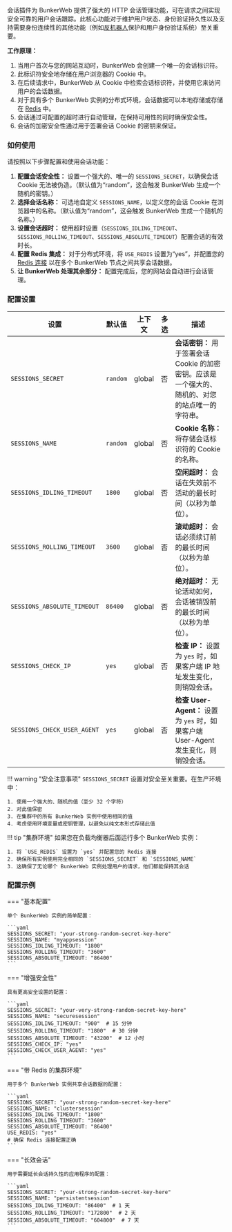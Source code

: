 会话插件为 BunkerWeb 提供了强大的 HTTP 会话管理功能，可在请求之间实现安全可靠的用户会话跟踪。此核心功能对于维护用户状态、身份验证持久性以及支持需要身份连续性的其他功能（例如[反机器人](#antibot)保护和用户身份验证系统）至关重要。

**工作原理：**

1.  当用户首次与您的网站互动时，BunkerWeb 会创建一个唯一的会话标识符。
2.  此标识符安全地存储在用户浏览器的 Cookie 中。
3.  在后续请求中，BunkerWeb 从 Cookie 中检索会话标识符，并使用它来访问用户的会话数据。
4.  对于具有多个 BunkerWeb 实例的分布式环境，会话数据可以本地存储或存储在 [Redis](#redis) 中。
5.  会话通过可配置的超时进行自动管理，在保持可用性的同时确保安全性。
6.  会话的加密安全性通过用于签署会话 Cookie 的密钥来保证。

### 如何使用

请按照以下步骤配置和使用会话功能：

1.  **配置会话安全性：** 设置一个强大的、唯一的 `SESSIONS_SECRET`，以确保会话 Cookie 无法被伪造。（默认值为“random”，这会触发 BunkerWeb 生成一个随机的密钥。）
2.  **选择会话名称：** 可选地自定义 `SESSIONS_NAME`，以定义您的会话 Cookie 在浏览器中的名称。（默认值为“random”，这会触发 BunkerWeb 生成一个随机的名称。）
3.  **设置会话超时：** 使用超时设置（`SESSIONS_IDLING_TIMEOUT`、`SESSIONS_ROLLING_TIMEOUT`、`SESSIONS_ABSOLUTE_TIMEOUT`）配置会话的有效时长。
4.  **配置 Redis 集成：** 对于分布式环境，将 `USE_REDIS` 设置为“yes”，并配置您的 [Redis 连接](#redis) 以在多个 BunkerWeb 节点之间共享会话数据。
5.  **让 BunkerWeb 处理其余部分：** 配置完成后，您的网站会自动进行会话管理。

### 配置设置

| 设置                        | 默认值   | 上下文 | 多选 | 描述                                                                                              |
| --------------------------- | -------- | ------ | ---- | ------------------------------------------------------------------------------------------------- |
| `SESSIONS_SECRET`           | `random` | global | 否   | **会话密钥：** 用于签署会话 Cookie 的加密密钥。应该是一个强大的、随机的、对您的站点唯一的字符串。 |
| `SESSIONS_NAME`             | `random` | global | 否   | **Cookie 名称：** 将存储会话标识符的 Cookie 的名称。                                              |
| `SESSIONS_IDLING_TIMEOUT`   | `1800`   | global | 否   | **空闲超时：** 会话在失效前不活动的最长时间（以秒为单位）。                                       |
| `SESSIONS_ROLLING_TIMEOUT`  | `3600`   | global | 否   | **滚动超时：** 会话必须续订前的最长时间（以秒为单位）。                                           |
| `SESSIONS_ABSOLUTE_TIMEOUT` | `86400`  | global | 否   | **绝对超时：** 无论活动如何，会话被销毁前的最长时间（以秒为单位）。                               |
| `SESSIONS_CHECK_IP`         | `yes`    | global | 否   | **检查 IP：** 设置为 `yes` 时，如果客户端 IP 地址发生变化，则销毁会话。                           |
| `SESSIONS_CHECK_USER_AGENT` | `yes`    | global | 否   | **检查 User-Agent：** 设置为 `yes` 时，如果客户端 User-Agent 发生变化，则销毁会话。               |

!!! warning "安全注意事项"
    `SESSIONS_SECRET` 设置对安全至关重要。在生产环境中：

    1. 使用一个强大的、随机的值（至少 32 个字符）
    2. 对此值保密
    3. 在集群中的所有 BunkerWeb 实例中使用相同的值
    4. 考虑使用环境变量或密钥管理，以避免以纯文本形式存储此值

!!! tip "集群环境"
    如果您在负载均衡器后面运行多个 BunkerWeb 实例：

    1. 将 `USE_REDIS` 设置为 `yes` 并配置您的 Redis 连接
    2. 确保所有实例使用完全相同的 `SESSIONS_SECRET` 和 `SESSIONS_NAME`
    3. 这确保了无论哪个 BunkerWeb 实例处理用户的请求，他们都能保持其会话

### 配置示例

=== "基本配置"

    单个 BunkerWeb 实例的简单配置：

    ```yaml
    SESSIONS_SECRET: "your-strong-random-secret-key-here"
    SESSIONS_NAME: "myappsession"
    SESSIONS_IDLING_TIMEOUT: "1800"
    SESSIONS_ROLLING_TIMEOUT: "3600"
    SESSIONS_ABSOLUTE_TIMEOUT: "86400"
    ```

=== "增强安全性"

    具有更高安全设置的配置：

    ```yaml
    SESSIONS_SECRET: "your-very-strong-random-secret-key-here"
    SESSIONS_NAME: "securesession"
    SESSIONS_IDLING_TIMEOUT: "900"  # 15 分钟
    SESSIONS_ROLLING_TIMEOUT: "1800"  # 30 分钟
    SESSIONS_ABSOLUTE_TIMEOUT: "43200"  # 12 小时
    SESSIONS_CHECK_IP: "yes"
    SESSIONS_CHECK_USER_AGENT: "yes"
    ```

=== "带 Redis 的集群环境"

    用于多个 BunkerWeb 实例共享会话数据的配置：

    ```yaml
    SESSIONS_SECRET: "your-strong-random-secret-key-here"
    SESSIONS_NAME: "clustersession"
    SESSIONS_IDLING_TIMEOUT: "1800"
    SESSIONS_ROLLING_TIMEOUT: "3600"
    SESSIONS_ABSOLUTE_TIMEOUT: "86400"
    USE_REDIS: "yes"
    # 确保 Redis 连接配置正确
    ```

=== "长效会话"

    用于需要延长会话持久性的应用程序的配置：

    ```yaml
    SESSIONS_SECRET: "your-strong-random-secret-key-here"
    SESSIONS_NAME: "persistentsession"
    SESSIONS_IDLING_TIMEOUT: "86400"  # 1 天
    SESSIONS_ROLLING_TIMEOUT: "172800"  # 2 天
    SESSIONS_ABSOLUTE_TIMEOUT: "604800"  # 7 天
    ```
